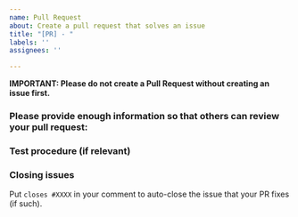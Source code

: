 ```yaml
---
name: Pull Request
about: Create a pull request that solves an issue
title: "[PR] - "
labels: ''
assignees: ''

---
```


**IMPORTANT: Please do not create a Pull Request without creating an issue first.**

### Please provide enough information so that others can review your pull request:
<!-- You can skip this if you're fixing a typo or something meaningless. -->

### Test procedure (if relevant)
<!-- If a specific procedure is required to review your pull request, describe it. -->

### Closing issues
Put `closes #XXXX` in your comment to auto-close the issue that your PR fixes (if such).
